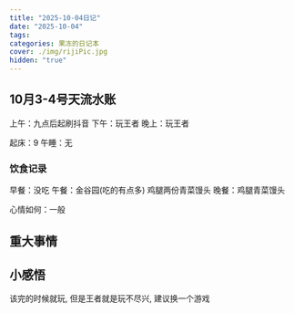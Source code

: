 ```yaml
---
title: "2025-10-04日记"
date: "2025-10-04"
tags:
categories: 果冻的日记本
cover: ./img/rijiPic.jpg
hidden: "true"
---
```

## 10月3-4号天流水账

上午：九点后起刷抖音
下午：玩王者
晚上：玩王者

起床：9
午睡：无

### 饮食记录

早餐：没吃
午餐：金谷园(吃的有点多) 鸡腿两份青菜馒头
晚餐：鸡腿青菜馒头

心情如何：一般

## 重大事情

## 小感悟
该完的时候就玩, 但是王者就是玩不尽兴, 建议换一个游戏